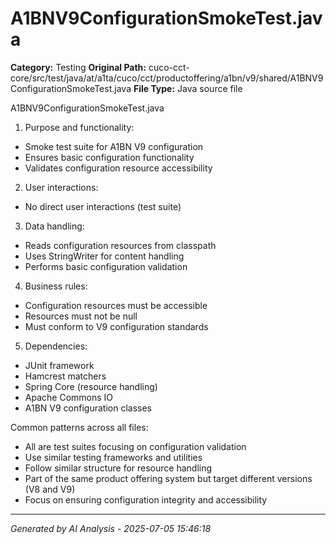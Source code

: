 # A1BNV9ConfigurationSmokeTest.java

**Category:** Testing
**Original Path:** cuco-cct-core/src/test/java/at/a1ta/cuco/cct/productoffering/a1bn/v9/shared/A1BNV9ConfigurationSmokeTest.java
**File Type:** Java source file

A1BNV9ConfigurationSmokeTest.java
1. Purpose and functionality:
- Smoke test suite for A1BN V9 configuration
- Ensures basic configuration functionality
- Validates configuration resource accessibility

2. User interactions:
- No direct user interactions (test suite)

3. Data handling:
- Reads configuration resources from classpath
- Uses StringWriter for content handling
- Performs basic configuration validation

4. Business rules:
- Configuration resources must be accessible
- Resources must not be null
- Must conform to V9 configuration standards

5. Dependencies:
- JUnit framework
- Hamcrest matchers
- Spring Core (resource handling)
- Apache Commons IO
- A1BN V9 configuration classes

Common patterns across all files:
- All are test suites focusing on configuration validation
- Use similar testing frameworks and utilities
- Follow similar structure for resource handling
- Part of the same product offering system but target different versions (V8 and V9)
- Focus on ensuring configuration integrity and accessibility

---
*Generated by AI Analysis - 2025-07-05 15:46:18*
